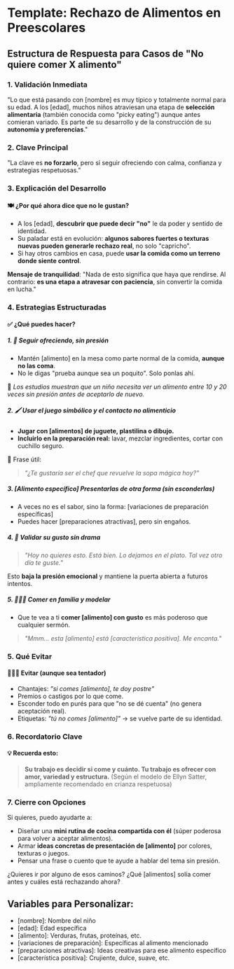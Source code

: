 # Template: Rechazo de Alimentos en Preescolares

## Estructura de Respuesta para Casos de "No quiere comer X alimento"

### 1. Validación Inmediata
"Lo que está pasando con [nombre] es muy típico y totalmente normal para su edad. A los [edad], muchos niños atraviesan una etapa de **selección alimentaria** (también conocida como "picky eating") aunque antes comieran variado. Es parte de su desarrollo y de la construcción de su **autonomía y preferencias**."

### 2. Clave Principal
"La clave es **no forzarlo**, pero sí seguir ofreciendo con calma, confianza y estrategias respetuosas."

### 3. Explicación del Desarrollo
#### 🍽️ ¿Por qué ahora dice que no le gustan?

* A los [edad], **descubrir que puede decir "no"** le da poder y sentido de identidad.
* Su paladar está en evolución: **algunos sabores fuertes o texturas nuevas pueden generarle rechazo real**, no solo "capricho".
* Si hay otros cambios en casa, puede **usar la comida como un terreno donde siente control**.

**Mensaje de tranquilidad**: "Nada de esto significa que haya que rendirse. Al contrario: **es una etapa a atravesar con paciencia**, sin convertir la comida en lucha."

### 4. Estrategias Estructuradas

#### ✅ ¿Qué puedes hacer?

##### 1. 🍅 Seguir ofreciendo, sin presión
* Mantén [alimento] en la mesa como parte normal de la comida, **aunque no las coma**.
* No le digas "prueba aunque sea un poquito". Solo ponlas ahí.

📌 *Los estudios muestran que un niño necesita ver un alimento entre 10 y 20 veces sin presión antes de aceptarlo de nuevo.*

##### 2. 🖌️ Usar el juego simbólico y el contacto no alimenticio
* **Jugar con [alimentos] de juguete, plastilina o dibujo.**
* **Incluirlo en la preparación real:** lavar, mezclar ingredientes, cortar con cuchillo seguro.

💬 Frase útil:
> *"¿Te gustaría ser el chef que revuelve la sopa mágica hoy?"*

##### 3. [Alimento específico] Presentarlas de otra forma (sin esconderlas)
* A veces no es el sabor, sino la forma: [variaciones de preparación específicas]
* Puedes hacer [preparaciones atractivas], pero sin engaños.

##### 4. 👦 Validar su gusto sin drama
> *"Hoy no quieres esto. Está bien. Lo dejamos en el plato. Tal vez otro día te guste."*

Esto **baja la presión emocional** y mantiene la puerta abierta a futuros intentos.

##### 5. 👨‍👩‍👧 Comer en familia y modelar
* Que te vea a ti **comer [alimento] con gusto** es más poderoso que cualquier sermón.
> *"Mmm… esta [alimento] está [característica positiva]. Me encanta."*

### 5. Qué Evitar

#### 🙅🏻‍♀️ Evitar (aunque sea tentador)
* Chantajes: *"si comes [alimento], te doy postre"*
* Premios o castigos por lo que come.
* Esconder todo en purés para que "no se dé cuenta" (no genera aceptación real).
* Etiquetas: *"tú no comes [alimento]"* → se vuelve parte de su identidad.

### 6. Recordatorio Clave

#### 💡 Recuerda esto:
> **Su trabajo es decidir si come y cuánto. Tu trabajo es ofrecer con amor, variedad y estructura.**
> (Según el modelo de Ellyn Satter, ampliamente recomendado en crianza respetuosa)

### 7. Cierre con Opciones

Si quieres, puedo ayudarte a:
* Diseñar una **mini rutina de cocina compartida con él** (súper poderosa para volver a aceptar alimentos).
* Armar **ideas concretas de presentación de [alimento]** por colores, texturas o juegos.
* Pensar una frase o cuento que te ayude a hablar del tema sin presión.

¿Quieres ir por alguno de esos caminos? ¿Qué [alimentos] solía comer antes y cuáles está rechazando ahora?

## Variables para Personalizar:
- [nombre]: Nombre del niño
- [edad]: Edad específica
- [alimento]: Verduras, frutas, proteínas, etc.
- [variaciones de preparación]: Específicas al alimento mencionado
- [preparaciones atractivas]: Ideas creativas para ese alimento específico
- [característica positiva]: Crujiente, dulce, suave, etc.